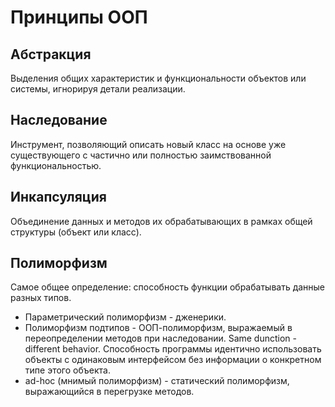 # Принципы ООП

## Абстракция

Выделения общих характеристик и функциональности объектов или системы, игнорируя детали реализации.
## Наследование

Инструмент, позволяющий описать новый класс на основе уже существующего с частично или полностью заимствованной функциональностью.
## Инкапсуляция

Объединение данных и методов их обрабатывающих в рамках общей структуры (объект или класс).
## Полиморфизм

Самое общее определение: способность функции обрабатывать данные разных типов.
- Параметрический полиморфизм - дженерики.
- Полиморфизм подтипов - ООП-полиморфизм, выражаемый в переопределении методов при наследовании. Same dunction - different behavior. Способность программы идентично использовать объекты с одинаковым интерфейсом без информации о конкретном типе этого объекта.
- ad-hoc (мнимый полиморфизм) - статический полиморфизм, выражающийся в перегрузке методов.
